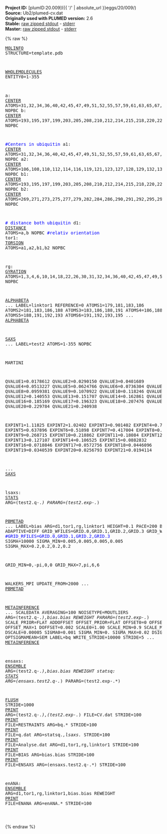 **Project ID:** [plumID:20.009]({{ '/' | absolute_url }}eggs/20/009/)  
**Source:** Ub2/plumed-cv.dat  
**Originally used with PLUMED version:** 2.6  
**Stable:** [raw zipped stdout](plumed-cv.dat.plumed.stdout.txt.zip) - [stderr](plumed-cv.dat.plumed.stderr)  
**Master:** [raw zipped stdout](plumed-cv.dat.plumed_master.stdout.txt.zip) - [stderr](plumed-cv.dat.plumed_master.stderr)  

{% raw %}<pre>
<a href="https://plumed.github.io/doc-master/user-doc/html/_m_o_l_i_n_f_o.html">MOLINFO</a> STRUCTURE=template.pdb

<a href="https://plumed.github.io/doc-master/user-doc/html/_w_h_o_l_e_m_o_l_e_c_u_l_e_s.html">WHOLEMOLECULES</a> ENTITY0=1-355

a: <a href="https://plumed.github.io/doc-master/user-doc/html/_c_e_n_t_e_r.html">CENTER</a> ATOMS=31,32,34,36,40,42,45,47,49,51,52,55,57,59,61,63,65,67,69,71,73,75,77,79,81,83,85,88,89,92,94,96,98,101,103,104,106,108,110,112,114,116,119,121,123,127,128,129,132,134,136,138,140,141,144,146,148,150,152,156,158,160,162,167,169,171,173,177,179 NOPBC
b: <a href="https://plumed.github.io/doc-master/user-doc/html/_c_e_n_t_e_r.html">CENTER</a> ATOMS=193,195,197,199,203,205,208,210,212,214,215,218,220,222,224,226,228,230,232,234,236,238,240,242,244,246,248,251,252,255,257,259,261,264,266,267,269,271,273,275,277,279,282,284,286,290,291,292,295,297,299,301,303,304,307,309,311,313,315,319,321,323,325,328,330,332,334,336,340,342 NOPBC

<span style="color:blue">#Centers in ubiquitin</span>
a1: <a href="https://plumed.github.io/doc-master/user-doc/html/_c_e_n_t_e_r.html">CENTER</a> ATOMS=31,32,34,36,40,42,45,47,49,51,52,55,57,59,61,63,65,67,69,71,73,75,77,79,81,83,85,88,89,92,94,96,98,101,103,104 NOPBC
a2: <a href="https://plumed.github.io/doc-master/user-doc/html/_c_e_n_t_e_r.html">CENTER</a> ATOMS=106,108,110,112,114,116,119,121,123,127,128,129,132,134,136,138,140,141,144,146,148,150,152,156,158,160,162,167,169,171,173,177,179 NOPBC
b1: <a href="https://plumed.github.io/doc-master/user-doc/html/_c_e_n_t_e_r.html">CENTER</a> ATOMS=193,195,197,199,203,205,208,210,212,214,215,218,220,222,224,226,228,230,232,234,236,238,240,242,244,246,248,251,252,255,257,259,261,264,266,267 NOPBC
b2: <a href="https://plumed.github.io/doc-master/user-doc/html/_c_e_n_t_e_r.html">CENTER</a> ATOMS=269,271,273,275,277,279,282,284,286,290,291,292,295,297,299,301,303,304,307,309,311,313,315,319,321,323,325,328,330,332,334,336,340,342 NOPBC


<span style="color:blue"># distance both ubiquitin</span>
d1: <a href="https://plumed.github.io/doc-master/user-doc/html/_d_i_s_t_a_n_c_e.html">DISTANCE</a> ATOMS=a,b NOPBC
<span style="color:blue">#relativ orientation</span>
tor1: <a href="https://plumed.github.io/doc-master/user-doc/html/_t_o_r_s_i_o_n.html">TORSION</a> ATOMS=a1,a2,b1,b2 NOPBC

rg: <a href="https://plumed.github.io/doc-master/user-doc/html/_g_y_r_a_t_i_o_n.html">GYRATION</a> ATOMS=1,3,4,6,10,14,18,22,26,30,31,32,34,36,40,42,45,47,49,51,52,55,57,59,61,63,65,67,69,71,73,75,77,79,81,83,85,88,89,92,94,96,98,101,103,104,106,108,110,112,114,116,119,121,123,127,128,129,132,134,136,138,140,141,144,146,148,150,152,156,158,160,162,165,167,169,171,173,177,179,181,183,186,188,191,192,193,195,197,199,203,205,208,210,212,214,215,218,220,222,224,226,228,230,232,234,236,238,240,242,244,246,248,251,252,255,257,259,261,264,266,267,269,271,273,275,277,279,282,284,286,290,291,292,295,297,299,301,303,304,307,309,311,313,315,319,321,323,325,328,330,332,334,336,340,342,344,346,349,351,354,355 NOPBC


<a href="https://plumed.github.io/doc-master/user-doc/html/_a_l_p_h_a_b_e_t_a.html">ALPHABETA</a> ...
LABEL=linktor1
REFERENCE=0
ATOMS1=179,181,183,186
ATOMS2=181,183,186,188
ATOMS3=183,186,188,191
ATOMS4=186,188,191,192
ATOMS5=188,191,192,193
ATOMS6=191,192,193,195
... <a href="https://plumed.github.io/doc-master/user-doc/html/_a_l_p_h_a_b_e_t_a.html">ALPHABETA</a>

<a href="https://plumed.github.io/doc-master/user-doc/html/_s_a_x_s.html">SAXS</a> ...
LABEL=test2
ATOMS=1-355
NOPBC

MARTINI

QVALUE1=0.0178612
QVALUE2=0.0290150
QVALUE3=0.0401689
QVALUE4=0.0513227
QVALUE5=0.0624766
QVALUE6=0.0736304
QVALUE7=0.0847843
QVALUE8=0.0959381
QVALUE9=0.1070922
QVALUE10=0.118246
QVALUE11=0.129399
QVALUE12=0.140553
QVALUE13=0.151707
QVALUE14=0.162861
QVALUE15=0.174015
QVALUE16=0.185169
QVALUE17=0.196323
QVALUE18=0.207476
QVALUE19=0.218630
QVALUE20=0.229784
QVALUE21=0.240938

EXPINT1=1.11825
EXPINT2=1.02402
EXPINT3=0.901402
EXPINT4=0.768395
EXPINT5=0.637896
EXPINT6=0.51898
EXPINT7=0.417004
EXPINT8=0.333873
EXPINT9=0.268715
EXPINT10=0.218862
EXPINT11=0.18084
EXPINT12=0.151206
EXPINT13=0.127107
EXPINT14=0.106525
EXPINT15=0.0882832
EXPINT16=0.0718846
EXPINT17=0.0572756
EXPINT18=0.0446096
EXPINT19=0.0340539
EXPINT20=0.0256793
EXPINT21=0.0194114

... <a href="https://plumed.github.io/doc-master/user-doc/html/_s_a_x_s.html">SAXS</a>

lsaxs: <a href="https://plumed.github.io/doc-master/user-doc/html/_s_t_a_t_s.html">STATS</a> ARG=(test2\.q-.*) PARARG=(test2\.exp-.*)

<a href="https://plumed.github.io/doc-master/user-doc/html/_p_b_m_e_t_a_d.html">PBMETAD</a> ...
LABEL=bias
ARG=d1,tor1,rg,linktor1
HEIGHT=0.1
PACE=200
BIASFACTOR=20
ADAPTIVE=DIFF
GRID_WFILES=GRID.0,GRID.1,GRID.2,GRID.3
GRID_WSTRIDE=2000
<span style="color:blue">#GRID_RFILES=GRID.0,GRID.1,GRID.2,GRID.3</span>
SIGMA=10000
SIGMA_MIN=0.005,0.005,0.005,0.005
SIGMA_MAX=0.2,0.2,0.2,0.2

GRID_MIN=0,-pi,0,0
GRID_MAX=7,pi,6,6

WALKERS_MPI
UPDATE_FROM=2000
... <a href="https://plumed.github.io/doc-master/user-doc/html/_p_b_m_e_t_a_d.html">PBMETAD</a>

<a href="https://plumed.github.io/doc-master/user-doc/html/_m_e_t_a_i_n_f_e_r_e_n_c_e.html">METAINFERENCE</a> ...
SCALEDATA
AVERAGING=100
NOISETYPE=MOUTLIERS
ARG=(test2\.q-.*),bias.bias REWEIGHT PARARG=(test2\.exp-.*)
SCALE_PRIOR=FLAT
ADDOFFSET
OFFSET_PRIOR=FLAT
OFFSET0=0 OFFSET_MIN=-1 OFFSET_MAX=1 DOFFSET=0.002
SCALE0=1.00 SCALE_MIN=0.9 SCALE_MAX=1.1 DSCALE=0.00005
SIGMA0=0.001 SIGMA_MIN=0. SIGMA_MAX=0.02 DSIGMA=0.0001
OPTSIGMAMEAN=SEM
LABEL=bq
WRITE_STRIDE=10000
STRIDE=5
... <a href="https://plumed.github.io/doc-master/user-doc/html/_m_e_t_a_i_n_f_e_r_e_n_c_e.html">METAINFERENCE</a>


ensaxs: <a href="https://plumed.github.io/doc-master/user-doc/html/_e_n_s_e_m_b_l_e.html">ENSEMBLE</a> ARG=(test2\.q-.*),bias.bias REWEIGHT
statsq: <a href="https://plumed.github.io/doc-master/user-doc/html/_s_t_a_t_s.html">STATS</a> ARG=(ensaxs\.test2\.q-.*) PARARG=(test2\.exp-.*)

<a href="https://plumed.github.io/doc-master/user-doc/html/_f_l_u_s_h.html">FLUSH</a> STRIDE=1000
<a href="https://plumed.github.io/doc-master/user-doc/html/_p_r_i_n_t.html">PRINT</a> ARG=(test2\.q-.*),(test2\.exp-.*) FILE=CV.dat STRIDE=100
<a href="https://plumed.github.io/doc-master/user-doc/html/_p_r_i_n_t.html">PRINT</a> FILE=RESTRAINTS ARG=bq.* STRIDE=100
<a href="https://plumed.github.io/doc-master/user-doc/html/_p_r_i_n_t.html">PRINT</a> FILE=q.dat ARG=statsq.*,lsaxs.* STRIDE=100
<a href="https://plumed.github.io/doc-master/user-doc/html/_p_r_i_n_t.html">PRINT</a> FILE=Analyse.dat ARG=d1,tor1,rg,linktor1 STRIDE=100
<a href="https://plumed.github.io/doc-master/user-doc/html/_p_r_i_n_t.html">PRINT</a> FILE=BIAS ARG=bias.bias STRIDE=100
<a href="https://plumed.github.io/doc-master/user-doc/html/_p_r_i_n_t.html">PRINT</a> FILE=ENSAXS ARG=(ensaxs\.test2\.q-.*) STRIDE=100

enANA: <a href="https://plumed.github.io/doc-master/user-doc/html/_e_n_s_e_m_b_l_e.html">ENSEMBLE</a> ARG=d1,tor1,rg,linktor1,bias.bias REWEIGHT
<a href="https://plumed.github.io/doc-master/user-doc/html/_p_r_i_n_t.html">PRINT</a> FILE=ENANA ARG=enANA.* STRIDE=100


</pre>{% endraw %}
